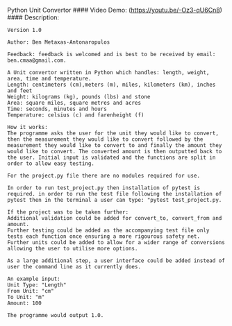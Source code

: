    Python Unit Convertor
    #### Video Demo: (https://youtu.be/-Oz3-qU6Cn8)
    #### Description:

    Version 1.0

    Author: Ben Metaxas-Antonaropulos

    Feedback: feedback is welcomed and is best to be received by email: ben.cmaa@gmail.com.

    A Unit convertor written in Python which handles: length, weight, area, time and temperature.
    Length: centimeters (cm),meters (m), miles, kilometers (km), inches and feet
    Weight: kilograms (kg), pounds (lbs) and stone
    Area: square miles, square metres and acres
    Time: seconds, minutes and hours
    Temperature: celsius (c) and farenheight (f)

    How it works:
    The programme asks the user for the unit they would like to convert, then the measurement they would like to convert followed by the measurement they would like to convert to and finally the amount they would like to convert. The converted amount is then outputted back to the user. Initial input is validated and the functions are split in order to allow easy testing.

    For the project.py file there are no modules required for use.

    In order to run test_project.py then installation of pytest is required. in order to run the test file following the installation of pytest then in the terminal a user can type: "pytest test_project.py.

    If the project was to be taken further:
    Additional validation could be added for convert_to, convert_from and amount.
    Further testing could be added as the accompanying test file only tests each function once ensuring a more rigourous safety net.
    Further units could be added to allow for a wider range of conversions allowing the user to utilise more options.

    As a large additional step, a user interface could be added instead of user the command line as it currently does.

    An example input:
    Unit Type: "Length"
    From Unit: "cm"
    To Unit: "m"
    Amount: 100

    The programme would output 1.0.
